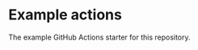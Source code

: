 # Example actions

<!-- This should be developer documentation -->

The example GitHub Actions starter for this repository.
